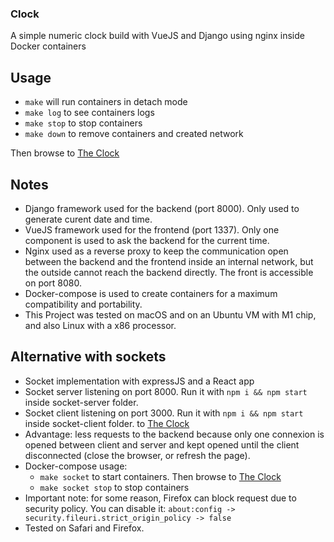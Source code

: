 ### Clock

A simple numeric clock build with VueJS and Django using nginx inside Docker containers

## Usage

- `make` will run containers in detach mode
- `make log` to see containers logs
- `make stop` to stop containers
- `make down` to remove containers and created network

Then browse to [The Clock](http://localhost:8080)

## Notes

- Django framework used for the backend (port 8000). Only used to generate curent date and time.
- VueJS framework used for the frontend (port 1337). Only one component is used to ask the backend for the current time.
- Nginx used as a reverse proxy to keep the communication open between the backend and the frontend inside an internal network, but the outside cannot reach the backend directly. The front is accessible on port 8080.
- Docker-compose is used to create containers for a maximum compatibility and portability.
- This Project was tested on macOS and on an Ubuntu VM with M1 chip, and also Linux with a x86 processor.

## Alternative with sockets

- Socket implementation with expressJS and a React app
- Socket server listening on port 8000. Run it with `npm i && npm start` inside socket-server folder.
- Socket client listening on port 3000. Run it with `npm i && npm start` inside socket-client folder. to [The Clock](http://localhost:3000)
- Advantage: less requests to the backend because only one connexion is opened between client and server and kept opened until the client disconnected (close the browser, or refresh the page).
- Docker-compose usage:
  - `make socket` to start containers. Then browse to [The Clock](http://localhost:3000)
  - `make socket stop` to stop containers
- Important note: for some reason, Firefox can block request due to security policy. You can disable it: `about:config -> security.fileuri.strict_origin_policy -> false`
- Tested on Safari and Firefox.
